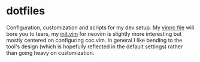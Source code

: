 # dotfiles

Configuration, customization and scripts for my dev setup.  My [vimrc file](.vim/.vimrc) will bore you to tears, my [init.vim](.config/nvim/init.vim) for neovim is slightly more interesting but mostly centered on configuring coc.vim.  In general I like bending to the tool's design (which is hopefully reflected in the default settings) rather than going heavy on customization.
